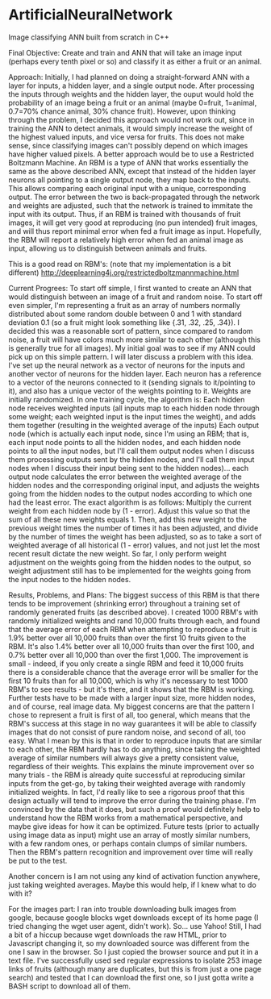 # ArtificialNeuralNetwork
Image classifying ANN built from scratch in C++

Final Objective: Create and train and ANN that will take an image input (perhaps every tenth pixel or so) and classify it as either a 
fruit or an animal. 

Approach:
Initially, I had planned on doing a straight-forward ANN with a layer for inputs, a hidden layer, and a single output node. After 
processing the inputs through weights and the hidden layer, the ouput would hold the probability of an image being a fruit or an animal
(maybe 0=fruit, 1=animal, 0.7=70% chance animal, 30% chance fruit). However, upon thinking through the problem, I decided this approach 
would not work out, since in training the ANN to detect animals, it would simply increase the weight of the highest valued inputs, and 
vice versa for fruits. This does not make sense, since classifying images can't possibly depend on which images have higher valued 
pixels. A better approach would be to use a Restricted Boltzmann Machine. 
An RBM is a type of ANN that works essentially the same as the above described ANN, except that instead of the hidden layer neurons all
pointing to a single output node, they map back to the inputs. This allows comparing each original input with a unique, corresponding
output. The error between the two is back-propagated through the network and weights are adjusted, such that the network is trained
to immitate the input with its output. Thus, if an RBM is trained with thousands of fruit images, it will get very good at reproducing
(no pun intended) fruit images, and will thus report minimal error when fed a fruit image as input. Hopefully, the RBM will report
a relatively high error when fed an animal image as input, allowing us to distinguish between animals and fruits. 

This is a good read on RBM's: (note that my implementation is a bit different)
http://deeplearning4j.org/restrictedboltzmannmachine.html

Current Progrees:
To start off simple, I first wanted to create an ANN that would distinguish between an image of a fruit and random noise. To start off 
even simpler, I'm representing a fruit as an array of numbers normally distributed about some random double between 0 and 1 with 
standard deviation 0.1 (so a fruit might look something like {.31, .32, .25, .34}). I decided this was a reasonable sort of pattern, 
since compared to random noise, a fruit will have colors much more similar to each other (although this is generally true for all 
images). My initial goal was to see if my ANN could pick up on this simple pattern. I will later discuss a problem with this idea. 
  I've set up the neural network as a vector of neurons for the inputs and another vector of neurons for the hidden layer. Each neuron has 
a reference to a vector of the neurons connected to it (sending signals to it/pointing to it), and also has a unique 
vector of the weights pointing to it. Weights are initially randomized. 
In one training cycle, the algorithm is:
  Each hidden node receives weighted inputs (all inputs map to each hidden node through some weight; each weighted input is the input 
    times the weight), and adds them together (resulting in the weighted average of the inputs)
  Each output node (which is actually each input node, since I'm using an RBM; that is, each input node points to all the hidden nodes,
  and each hidden node points to all the input nodes, but I'll call them output nodes when I discuss them processing outputs sent by 
  the hidden nodes, and I'll call them input nodes when I discuss their input being sent to the hidden nodes)... each output node 
  calculates the error between the weighted average of the hidden nodes and the corresponding original input, and adjusts the weights 
  going from the hidden nodes to the output nodes according to which one had the least error. The exact algorithm is as follows:
    Multiply the current weight from each hidden node by (1 - error). Adjust this value so that the sum of all these new weights equals
    1. Then, add this new weight to the previous weight times the number of times it has been adjusted, and divide by the number of 
    times the weight has been adjusted, so as to take a sort of weighted average of all historical (1 - error) values, and not just let 
    the most recent result dictate the new weight.
  So far, I only perform weight adjustment on the weights going from the hidden nodes to the output, so weight adjustment still has to
  be implemented for the weights going from the input nodes to the hidden nodes. 
    
Results, Problems, and Plans:
The biggest success of this RBM is that there tends to be improvement (shrinking error) throughout a training set of randomly 
generated fruits (as described above). I created 1000 RBM's with randomly initialized weights and rand 10,000 fruits through each, and 
found that the average error of each RBM when attempting to reproduce a fruit is 1.9% better over all 10,000 fruits than over the first
10 fruits given to the RBM. It's also 1.4% better over all 10,000 fruits than over the first 100, and 0.7% better over all 10,000 than
over the first 1,000. The improvement is small - indeed, if you only create a single RBM and feed it 10,000 fruits there is a 
considerable chance that the average error will be smaller for the first 10 fruits than for all 10,000, which is why it's necessary to
test 1000 RBM's to see results - but it's there, and it shows that the RBM is working. Further tests have to be made with a larger 
input size, more hidden nodes, and of course, real image data. 
My biggest concerns are that the pattern I chose to represent a fruit is first of all, too general, which means that the RBM's 
success at this stage in no way guarantees it will be able to classify images that do not consist of pure random noise, and second of 
all, too easy. What I mean by this is that in order to reproduce inputs that are similar to each other, the RBM hardly has to do 
anything, since taking the weighted average of similar numbers will always give a pretty consistent value, regardless of their weights.
This explains the minute improvement over so many trials - the RBM is already quite successful at reproducing similar inputs from the 
get-go, by taking their weighted average with randomly initialized weights. In fact, I'd really like to see a rigorous proof that this 
design actually will tend to improve the error during the training phase. I'm convinced by the data that it does, but such a proof
would definitely help to understand how the RBM works from a mathematical perspective, and maybe give ideas for how it can be optimized.
Future tests (prior to actually using image data as input) might use an array of mostly similar numbers, with a few random ones, or 
perhaps contain clumps of similar numbers. Then the RBM's pattern recognition and improvement over time will really be put to the test.

Another concern is I am not using any kind of activation function anywhere, just taking weighted averages. Maybe this would help, if I 
knew what to do with it?

For the images part: I ran into trouble downloading bulk images from google, because google blocks wget downloads except of its home
page (I tried changing the wget user agent, didn't work). So... use Yahoo! Still, I had a bit of a hiccup because wget downloads the
raw HTML, prior to Javascript changing it, so my downloaded source was different from the one I saw in the browser. So I just copied 
the browser source and put it in a text file. I've successfully used sed regular expressions to isolate 253 image links of fruits
(although many are duplicates, but this is from just a one page search) and tested that I can download the first one, so I just gotta
write a BASH script to download all of them. 
